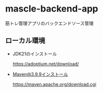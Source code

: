 # mascle-backend-app
筋トレ管理アプリのバックエンドソース管理

## ローカル環境

- JDK21のインストール

  https://adoptium.net/download/

- Maven@3.9.9インストール

  https://maven.apache.org/download.cgi